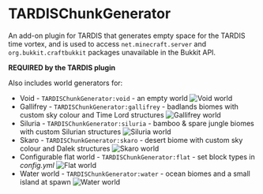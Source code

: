 # TARDISChunkGenerator

An add-on plugin for TARDIS that generates empty space for the TARDIS time vortex, and is used to
access `net.minecraft.server` and `org.bukkit.craftbukkit` packages unavailable in the Bukkit API.

__REQUIRED by the TARDIS plugin__

Also includes world generators for:

- Void - `TARDISChunkGenerator:void` - an empty world
  ![Void world](https://dl.dropboxusercontent.com/s/xsfz2yrvfmd60tk/void_world.jpg?dl=1)
- Gallifrey - `TARDISChunkGenerator:gallifrey` - badlands biomes with custom sky colour and Time Lord structures
  ![Gallifrey world](https://dl.dropboxusercontent.com/s/dkkpgbikptlewdz/gallifrey_world.jpg?dl=1)
- Siluria - `TARDISChunkGenerator:siluria` - bamboo & spare jungle biomes with custom Silurian structures
  ![Siluria world](https://dl.dropboxusercontent.com/s/xzsg0fdh2sdr5u8/siluria_world.jpg?dl=1)
- Skaro - `TARDISChunkGenerator:skaro` - desert biome with custom sky colour and Dalek structures
  ![Skaro world](https://dl.dropboxusercontent.com/s/pz81stm32y1vd1w/skaro_world.jpg?dl=1)
- Configurable flat world - `TARDISChunkGenerator:flat` - set block types in _config.yml_
  ![Flat world](https://dl.dropboxusercontent.com/s/nf22vr65nn2dlkd/flat_world.jpg?dl=1)
- Water world - `TARDISChunkGenerator:water` - ocean biomes and a small island at spawn
  ![Water world](https://dl.dropboxusercontent.com/s/13j24de5q6b9llw/water_world_1.png?dl=1)
